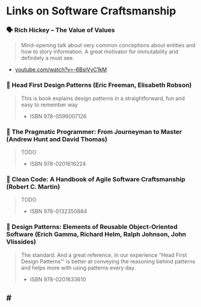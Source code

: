 # Links on Software Craftsmanship

### 🗣 Rich Hickey – The Value of Values

> Mind-opening talk about very common conceptions about entities and how to story information. A great motivator for immutability and definitely a must see.

* [youtube.com/watch?v=-6BsiVyC1kM](https://www.youtube.com/watch?v=-6BsiVyC1kM)

### 📘 Head First Design Patterns \(Eric Freeman, Elisabeth Robson\)

> This is book explains design patterns in a  straightforward, fun and easy to remember way
>
> * ISBN 978-0596007126

### 📘 The Pragmatic Programmer: From Journeyman to Master \(Andrew Hunt and David Thomas\)

> TODO
>
> * ISBN 978-0201616224

### 📘 Clean Code: A Handbook of Agile Software Craftsmanship \(Robert C. Martin\)

> TODO
>
> * ISBN 978-0132350884

### 📘 Design Patterns: Elements of Reusable Object-Oriented Software \(Erich Gamma, Richard Helm, Ralph Johnson, John Vlissides\)

> The standard. And a great reference. In our experience “Head First Design Patterns”' is better at conveying the reasoning behind patterns and helps more with using patterns every day.
>
> * ISBN 978-0201633610

## \#



